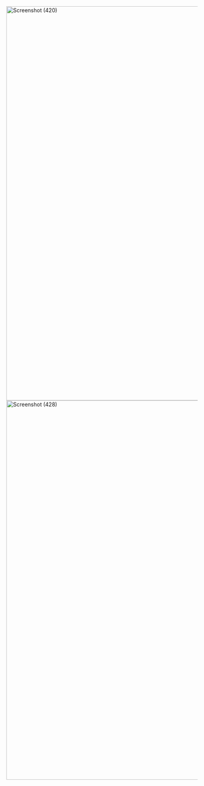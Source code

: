 <img width="1229" height="1039" alt="Screenshot (420)" src="https://github.com/user-attachments/assets/a68360b5-1c3c-450a-960c-f36bd85d53ac" />
<img width="1245" height="1000" alt="Screenshot (428)" src="https://github.com/user-attachments/assets/ad15b25d-a45f-4aa9-9f9a-d6cb64533150" />

